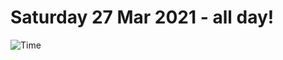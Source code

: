 # Saturday 27 Mar 2021 - all day!
![Time](https://github.com/rich-ctm/today/workflows/Time/badge.svg)
